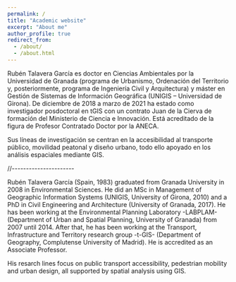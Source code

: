 ```yaml
---
permalink: /
title: "Academic website"
excerpt: "About me"
author_profile: true
redirect_from:
  - /about/
  - /about.html
---
```


Rubén Talavera García es doctor en Ciencias Ambientales por la Universidad de Granada (programa de Urbanismo, Ordenación del Territorio y, posteriormente, programa de Ingeniería Civil y Arquitectura) y máster en Gestión de Sistemas de Información Geográfica (UNIGIS – Universidad de Girona). De diciembre de 2018 a marzo de 2021 ha estado como investigador posdoctoral en tGIS con un contrato Juan de la Cierva de formación del Ministerio de Ciencia e Innovación. Está acreditado de la figura de Profesor Contratado Doctor por la ANECA.

Sus líneas de investigación se centran en la accesibilidad al transporte público, movilidad peatonal y diseño urbano, todo ello apoyado en los análisis espaciales mediante GIS.

//----------------------

Rubén Talavera García (Spain, 1983) graduated from Granada University in 2008 in Environmental Sciences. He did an MSc in Management of Geographic Information Systems (UNIGIS, University of Girona, 2010) and a PhD in Civil Engineering and Architecture (University of Granada, 2017). He has been working at the Environmental Planning Laboratory -LABPLAM- (Department of Urban and Spatial Planning, University of Granada) from 2007 until 2014. After that, he has been working at the Transport, Infrastructure and Territory research group -t-GIS- (Department of Geography, Complutense University of Madrid). He is accredited as an Associate Professor.

His resarch lines focus on public transport accessibility, pedestrian mobility and urban design, all supported by spatial analysis using GIS.
